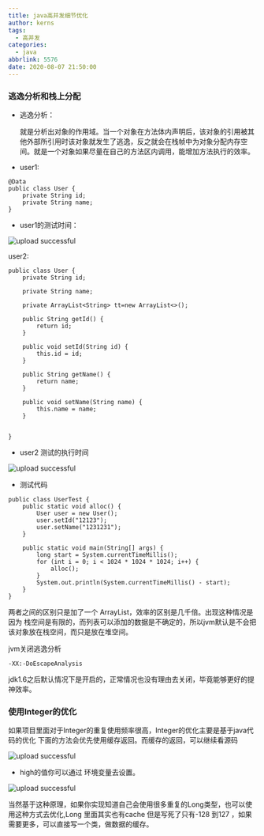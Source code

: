 ```yaml
---
title: java高并发细节优化
author: kerns
tags:
  - 高并发
categories:
  - java
abbrlink: 5576
date: 2020-08-07 21:50:00
---
```

### 逃逸分析和栈上分配

* 逃逸分析：
   
   就是分析出对象的作用域。当一个对象在方法体内声明后，该对象的引用被其他外部所引用时该对象就发生了逃逸，反之就会在栈帧中为对象分配内存空间。就是一个对象如果尽量在自己的方法区内调用，能增加方法执行的效率。

* user1:

```
@Data
public class User {
    private String id;
    private String name;
}

```
* user1的测试时间：

![upload successful](/images/pasted-7.png)

user2:
```
public class User {
    private String id;

    private String name;

    private ArrayList<String> tt=new ArrayList<>();

    public String getId() {
        return id;
    }

    public void setId(String id) {
        this.id = id;
    }

    public String getName() {
        return name;
    }

    public void setName(String name) {
        this.name = name;
    }


}
```
* user2 测试的执行时间

![upload successful](/images/pasted-6.png)

* 测试代码
```
public class UserTest {
    public static void alloc() {
        User user = new User();
        user.setId("12123");
        user.setName("1231231");
    }

    public static void main(String[] args) {
        long start = System.currentTimeMillis();
        for (int i = 0; i < 1024 * 1024 * 1024; i++) {
            alloc();
        }
        System.out.println(System.currentTimeMillis() - start);
    }
}
```

两者之间的区别只是加了一个 ArrayList，效率的区别是几千倍。出现这种情况是因为 栈空间是有限的，而列表可以添加的数据是不确定的，所以jvm默认是不会把该对象放在栈空间，而只是放在堆空间。

jvm关闭逃逸分析
```
-XX:-DoEscapeAnalysis
```
jdk1.6之后默认情况下是开启的，正常情况也没有理由去关闭，毕竟能够更好的提神效率。


### 使用Integer的优化 

如果项目里面对于Integer的重复使用频率很高，Integer的优化主要是基于java代码的优化
下面的方法会优先使用缓存返回。而缓存的返回，可以继续看源码

![upload successful](/images/pasted-8.png)


* high的值你可以通过 环境变量去设置。

![upload successful](/images/pasted-9.png)


当然基于这种原理，如果你实现知道自己会使用很多重复的Long类型，也可以使用这种方式去优化,Long 里面其实也有cache 但是写死了只有-128 到127 ，如果需要更多，可以直接写一个类，做数据的缓存。


